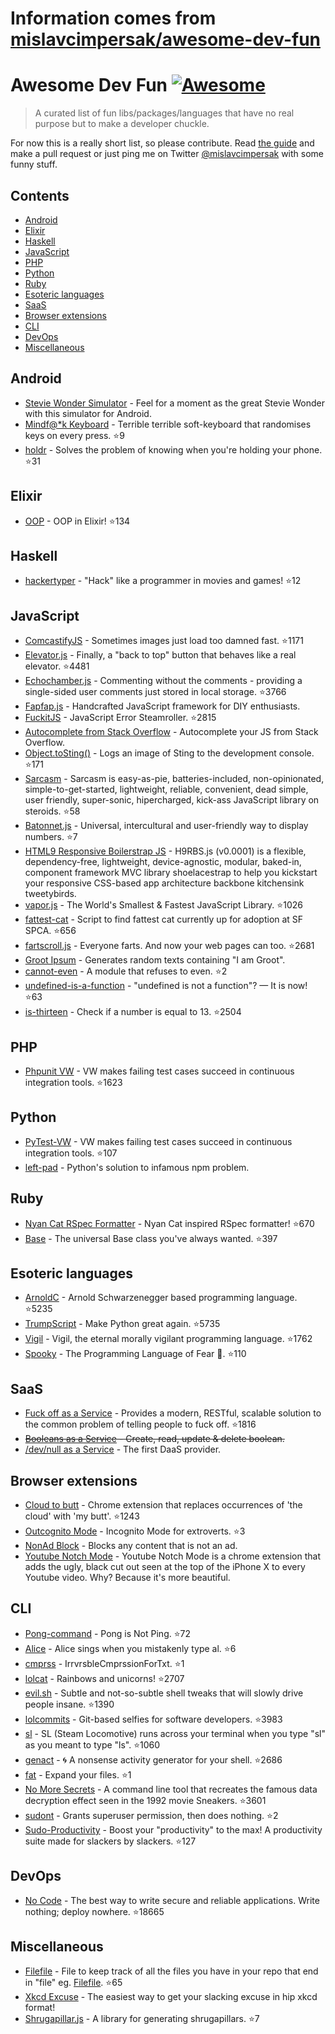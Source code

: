# Information comes from [mislavcimpersak/awesome-dev-fun](https://github.com/mislavcimpersak/awesome-dev-fun)
# Awesome Dev Fun [![Awesome](https://cdn.rawgit.com/sindresorhus/awesome/d7305f38d29fed78fa85652e3a63e154dd8e8829/media/badge.svg)](https://github.com/sindresorhus/awesome)

> A curated list of fun libs/packages/languages that have no real purpose but to make a developer chuckle.

For now this is a really short list, so please contribute. Read [the guide](CONTRIBUTING.md) and make a pull request or just ping me on Twitter [@mislavcimpersak](https://twitter.com/mislavcimpersak) with some funny stuff.


## Contents

- [Android](#android)
- [Elixir](#elixir)
- [Haskell](#haskell)
- [JavaScript](#javascript)
- [PHP](#php)
- [Python](#python)
- [Ruby](#ruby)
- [Esoteric languages](#esoteric-languages)
- [SaaS](#saas)
- [Browser extensions](#browser-extensions)
- [CLI](#cli)
- [DevOps](#devops)
- [Miscellaneous](#miscellaneous)


## Android

- [Stevie Wonder Simulator](https://play.google.com/store/apps/details?id=erseco.soft.stevie.wonder.simulator) - Feel for a moment as the great Stevie Wonder with this simulator for Android.
- [Mindf@*k Keyboard](https://github.com/terriblehackskeyboard/keyboard) - Terrible terrible soft-keyboard that randomises keys on every press. :star:9
- [holdr](https://github.com/starakaj/holdr) - Solves the problem of knowing when you're holding your phone. :star:31


## Elixir
- [OOP](https://github.com/wojtekmach/oop) - OOP in Elixir! :star:134


## Haskell
- [hackertyper](https://github.com/fgaz/hackertyper) - "Hack" like a programmer in movies and games! :star:12


## JavaScript

- [ComcastifyJS](https://github.com/theonion/comcastifyjs) - Sometimes images just load too damned fast. :star:1171
- [Elevator.js](https://github.com/tholman/elevator.js) - Finally, a "back to top" button that behaves like a real elevator. :star:4481
- [Echochamber.js](https://github.com/tessalt/echo-chamber-js) - Commenting without the comments - providing a single-sided user comments just stored in local storage. :star:3766
- [Fapfap.js](http://fapfapjs.io) - Handcrafted JavaScript framework for DIY enthusiasts.
- [FuckitJS](https://github.com/mattdiamond/fuckitjs) - JavaScript Error Steamroller. :star:2815
- [Autocomplete from Stack Overflow](https://emilschutte.com/stackoverflow-autocomplete/) - Autocomplete your JS from Stack Overflow.
- [Object.toSting()](https://github.com/teropa/to-sting) - Logs an image of Sting to the development console. :star:171
- [Sarcasm](https://github.com/komlev/sarcasm) - Sarcasm is easy-as-pie, batteries-included, non-opinionated, simple-to-get-started, lightweight, reliable, convenient, dead simple, user friendly, super-sonic, hipercharged, kick-ass JavaScript library on steroids. :star:58
- [Batonnet.js](https://github.com/BinaryBrain/Batonnet.js) - Universal, intercultural and user-friendly way to display numbers. :star:7
- [HTML9 Responsive Boilerstrap JS](http://html9responsiveboilerstrapjs.com/) - H9RBS.js (v0.0001) is a flexible, dependency-free, lightweight, device-agnostic, modular, baked-in, component framework MVC library shoelacestrap to help you kickstart your responsive CSS-based app architecture backbone kitchensink tweetybirds.
- [vapor.js](https://github.com/madrobby/vapor.js) - The World's Smallest & Fastest JavaScript Library. :star:1026
- [fattest-cat](https://github.com/lexiross/fattest-cat) - Script to find fattest cat currently up for adoption at SF SPCA. :star:656
- [fartscroll.js](https://github.com/theonion/fartscroll.js) - Everyone farts. And now your web pages can too. :star:2681
- [Groot Ipsum](http://grootipsum.com/) - Generates random texts containing "I am Groot".
- [cannot-even](https://github.com/blakek/cannot-even) - A module that refuses to even. :star:2
- [undefined-is-a-function](https://github.com/donavon/undefined-is-a-function) - "undefined is not a function"? — It is now! :star:63
- [is-thirteen](https://github.com/jezen/is-thirteen) - Check if a number is equal to 13. :star:2504


## PHP

- [Phpunit VW](https://github.com/hmlb/phpunit-vw) - VW makes failing test cases succeed in continuous integration tools. :star:1623


## Python

- [PyTest-VW](https://github.com/The-Compiler/pytest-vw) - VW makes failing test cases succeed in continuous integration tools. :star:107
- [left-pad](https://pypi.python.org/pypi/left-pad/) - Python's solution to infamous npm problem.


## Ruby

- [Nyan Cat RSpec Formatter](https://github.com/mattsears/nyan-cat-formatter) - Nyan Cat inspired RSpec formatter! :star:670
- [Base](https://github.com/garybernhardt/base) - The universal Base class you've always wanted. :star:397


## Esoteric languages

- [ArnoldC](https://github.com/lhartikk/ArnoldC) - Arnold Schwarzenegger based programming language. :star:5235
- [TrumpScript](https://github.com/samshadwell/TrumpScript) - Make Python great again. :star:5735
- [Vigil](https://github.com/munificent/vigil) - Vigil, the eternal morally vigilant programming language. :star:1762
- [Spooky](https://github.com/ftripier/spookyc) - The Programming Language of Fear 🌚. :star:110


## SaaS

- [Fuck off as a Service](https://github.com/tomdionysus/foaas) - Provides a modern, RESTful, scalable solution to the common problem of telling people to fuck off. :star:1816
- ~~[Booleans as a Service](https://booleans.io/) - Create, read, update & delete boolean.~~
- [/dev/null as a Service](https://devnull-as-a-service.com/) - The first DaaS provider.


## Browser extensions

- [Cloud to butt](https://github.com/panicsteve/cloud-to-butt) - Chrome extension that replaces occurrences of 'the cloud' with 'my butt'. :star:1243
- [Outcognito Mode](https://github.com/hrldcpr/outcognito-mode) - Incognito Mode for extroverts. :star:3
- [NonAd Block](https://chrome.google.com/webstore/detail/nonad-block/mjdphmpknkepficogfmnfhabmlngggip?hl=en-US) - Blocks any content that is not an ad.
- [Youtube Notch Mode](https://chrome.google.com/webstore/detail/youtube-notch-mode/fiklbelmepfnpojheaklfnhfhbfkmibb) - Youtube Notch Mode is a chrome extension that adds the ugly, black cut out seen at the top of the iPhone X to every Youtube video. Why? Because it's more beautiful.


## CLI
- [Pong-command](https://github.com/kurehajime/pong-command) - Pong is Not Ping. :star:72
- [Alice](https://github.com/susisu/alice) - Alice sings when you mistakenly type al. :star:6
- [cmprss](https://github.com/kurehajime/cmprss) - IrrvrsbleCmprssionForTxt. :star:1
- [lolcat](https://github.com/busyloop/lolcat) - Rainbows and unicorns! :star:2707
- [evil.sh](https://github.com/mathiasbynens/evil.sh) - Subtle and not-so-subtle shell tweaks that will slowly drive people insane. :star:1390
- [lolcommits](https://github.com/mroth/lolcommits) - Git-based selfies for software developers. :star:3983
- [sl](https://github.com/mtoyoda/sl) - SL (Steam Locomotive) runs across your terminal when you type "sl" as you meant to type "ls". :star:1060
- [genact](https://github.com/svenstaro/genact) - 🌀 A nonsense activity generator for your shell. :star:2686
- [fat](https://github.com/drummyfish/fat) - Expand your files. :star:1
- [No More Secrets](https://github.com/bartobri/no-more-secrets) - A command line tool that recreates the famous data decryption effect seen in the 1992 movie Sneakers. :star:3601
- [sudont](https://github.com/cbondurant/sudont) - Grants superuser permission, then does nothing. :star:2
- [Sudo-Productivity](https://github.com/kyle8998/Sudo-Productivity) - Boost your "productivity" to the max! A productivity suite made for slackers by slackers. :star:127


## DevOps
- [No Code](https://github.com/kelseyhightower/nocode) - The best way to write secure and reliable applications. Write nothing; deploy nowhere. :star:18665


## Miscellaneous
- [Filefile](https://github.com/cobyism/Filefile) - File to keep track of all the files you have in your repo that end in "file" eg. [Filefile](Filefile). :star:65
- [Xkcd Excuse](https://xkcd-excuse.com) - The easiest way to get your slacking excuse in hip xkcd format!
- [Shrugapillar.js](https://github.com/memeguild/shrugapillar) - A library for generating shrugapillars. :star:7

